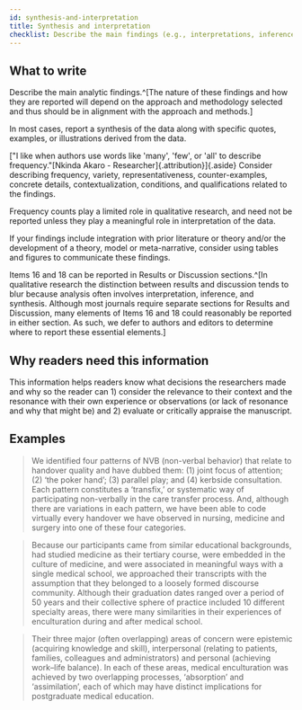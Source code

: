 ```yaml
---
id: synthesis-and-interpretation
title: Synthesis and interpretation
checklist: Describe the main findings (e.g., interpretations, inferences, and themes); might include development of a theory or model, or integration with prior research or theory.
---
```


## What to write

Describe the main analytic findings.^[The nature of these findings and how they are reported will depend on the approach and methodology selected and thus should be in alignment with the approach and methods.]

In most cases, report a synthesis of the data along with specific quotes, examples, or illustrations derived from the data.
<!-- #ASK: is this same as links to empirical data? -->
["I like when authors use words like 'many', 'few', or 'all' to describe frequency."[Nkinda Akaro - Researcher]{.attribution}]{.aside}
Consider describing frequency, variety, representativeness, counter-examples, concrete details, contextualization, conditions, and qualifications related to the findings.

Frequency counts play a limited role in qualitative research, and need not be reported unless they play a meaningful role in interpretation of the data.

If your findings include integration with prior literature or theory and/or the development of a theory, model or meta-narrative, consider using tables and figures to communicate these findings.

Items 16 and 18 can be reported in Results or Discussion sections.^[In qualitative research the distinction between results and discussion tends to blur because analysis often involves interpretation, inference, and synthesis. Although most journals require separate sections for Results and Discussion, many elements of Items 16 and 18 could reasonably be reported in either section. As such, we defer to authors and editors to determine where to report these essential elements.]

## Why readers need this information

This information helps readers know what decisions the researchers made and why so the reader can 1) consider the relevance to their context and the resonance with their own experience or observations (or lack of resonance and why that might be) and 2) evaluate or critically appraise the manuscript.

<!-- #ASK doesn't seem to fit -->

## Examples

> We identified four patterns of NVB (non-verbal behavior) that relate to handover quality and have dubbed them: (1) joint focus of attention; (2) ‘the poker hand’; (3) parallel play; and (4) kerbside consultation. Each pattern constitutes a ‘transfix,’ or systematic way of participating non-verbally in the care transfer process. And, although there are variations in each pattern, we have been able to code virtually every handover we have observed in nursing, medicine and surgery into one of these four categories.

> Because our participants came from similar educational backgrounds, had studied medicine as their tertiary course, were embedded in the culture of medicine, and were associated in meaningful ways with a single medical school, we approached their transcripts with the assumption that they belonged to a loosely formed discourse community. Although their graduation dates ranged over a period of 50 years and their collective sphere of practice included 10 different specialty areas, there were many similarities in their experiences of enculturation during and after medical school.

> Their three major (often overlapping) areas of concern were epistemic (acquiring knowledge and skill), interpersonal (relating to patients, families, colleagues and administrators) and personal (achieving work–life balance). In each of these areas, medical enculturation was achieved by two overlapping processes, ‘absorption’ and ‘assimilation’, each of which may have distinct implications for postgraduate medical education.